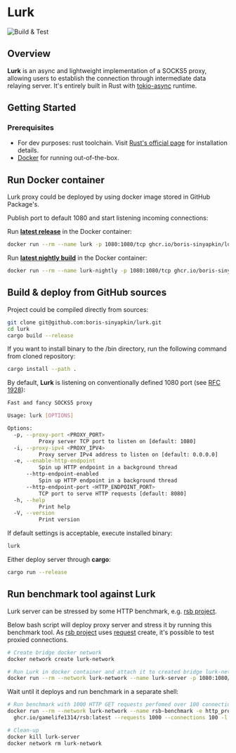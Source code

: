 
# Lurk

![Build & Test](https://github.com/boris-sinyapkin/lurk/actions/workflows/build-and-test.yaml/badge.svg?branch=master)

## Overview

**Lurk** is an async and lightweight implementation of a SOCKS5 proxy, allowing users to establish the connection through intermediate data relaying server. It's entirely built in Rust with [tokio-async](https://tokio.rs) runtime.

## Getting Started

### Prerequisites

- For dev purposes: rust toolchain. Visit [Rust's official page](https://www.rust-lang.org/) for installation details.
- [Docker](https://www.docker.com) for running out-of-the-box.

## Run Docker container

Lurk proxy could be deployed by using docker image stored in GitHub Package's.

Publish port to default 1080 and start listening incoming connections:

Run [**latest release**](https://github.com/boris-sinyapkin/lurk/releases/latest) in the Docker container:

```bash
docker run --rm --name lurk -p 1080:1080/tcp ghcr.io/boris-sinyapkin/lurk:latest
```

Run [**latest nightly build**](https://github.com/boris-sinyapkin/lurk/pkgs/container/lurk-nightly) in the Docker container:

```bash
docker run --rm --name lurk-nightly -p 1080:1080/tcp ghcr.io/boris-sinyapkin/lurk-nightly:latest
```

## Build & deploy from GitHub sources

Project could be compiled directly from sources:

```bash
git clone git@github.com:boris-sinyapkin/lurk.git
cd lurk
cargo build --release 
```

If you want to install binary to the /bin directory, run the following command from cloned repository:

```bash
cargo install --path .
```

By default, **Lurk** is listening on conventionally defined 1080 port (see [RFC 1928](https://datatracker.ietf.org/doc/html/rfc1928)):

```bash
Fast and fancy SOCKS5 proxy

Usage: lurk [OPTIONS]

Options:
  -p, --proxy-port <PROXY_PORT>
          Proxy server TCP port to listen on [default: 1080]
  -i, --proxy-ipv4 <PROXY_IPV4>
          Proxy server IPv4 address to listen on [default: 0.0.0.0]
  -e, --enable-http-endpoint
          Spin up HTTP endpoint in a background thread
      --http-endpoint-enabled
          Spin up HTTP endpoint in a background thread
      --http-endpoint-port <HTTP_ENDPOINT_PORT>
          TCP port to serve HTTP requests [default: 8080]
  -h, --help
          Print help
  -V, --version
          Print version
```

If default settings is acceptable, execute installed binary:

```bash
lurk
```

Either deploy server through **cargo**:

```bash
cargo run --release
```

## Run benchmark tool against Lurk

Lurk server can be stressed by some HTTP benchmark, e.g. [rsb project](https://github.com/gamelife1314/rsb).

Below bash script will deploy proxy server and stress it by running this benchmark tool.
As [rsb project](https://github.com/gamelife1314/rsb) uses [request](https://github.com/gamelife1314/rsb?tab=readme-ov-file#proxy) create,
it's possible to test proxied connections.

```bash
# Create bridge docker network
docker network create lurk-network

# Run Lurk in docker container and attach it to created bridge lurk-network
docker run --rm --network lurk-network --name lurk-server -p 1080:1080/tcp ghcr.io/boris-sinyapkin/lurk:latest
```

Wait until it deploys and run benchmark in a separate shell:

```bash
# Run benchmark with 1000 HTTP GET requests perfomed over 100 connections
docker run --rm --network lurk-network --name rsb-benchmark -e http_proxy=socks5://lurk-server:1080 \
  ghcr.io/gamelife1314/rsb:latest --requests 1000 --connections 100 -l --timeout 5 http://example.com

# Clean-up
docker kill lurk-server
docker network rm lurk-network
```
